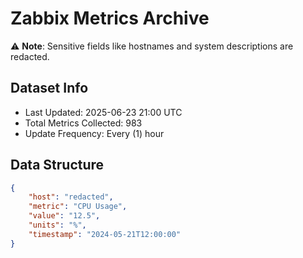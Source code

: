 # Zabbix Metrics Archive

⚠️ **Note**: Sensitive fields like hostnames and system descriptions are redacted.

## Dataset Info
- Last Updated: 2025-06-23 21:00 UTC
- Total Metrics Collected: 983
- Update Frequency: Every (1) hour

## Data Structure
```json
{
    "host": "redacted",
    "metric": "CPU Usage",
    "value": "12.5",
    "units": "%",
    "timestamp": "2024-05-21T12:00:00"
}
```
